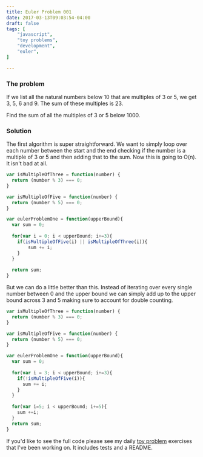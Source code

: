 ```yaml
---
title: Euler Problem 001
date: 2017-03-13T09:03:54-04:00
draft: false
tags: [
    "javascript",
    "toy problems",
    "development",
    "euler",   
]

---
```

### The problem

If we list all the natural numbers below 10 that are multiples of 3 or 5, we get 3, 5, 6 and 9. The sum of these multiples is 23.

Find the sum of all the multiples of 3 or 5 below 1000.

### Solution

The first algorithm is super straightforward. We want to simply loop over each number between the start and the end checking if the number is a multiple of 3 or 5 and then adding that to the sum. Now this is going to O(n). It isn't bad at all. 


```javascript
var isMultipleOfThree = function(number) {
  return (number % 3) === 0;
}

var isMultipleOfFive = function(number) {
  return (number % 5) === 0;
}

var eulerProblemOne = function(upperBound){
  var sum = 0;
  
  for(var i = 0; i < upperBound; i+=3){
    if(isMultipleOfFive(i) || isMultipleOfThree(i)){
        sum += i;
    }
  }
  
  return sum;
}
```
But we can do a little better than this. Instead of iterating over every single number between 0 and the upper bound we can simply add up to the upper bound across 3 and 5 making sure to account for double counting. 


```javascript
var isMultipleOfThree = function(number) {
  return (number % 3) === 0;
}

var isMultipleOfFive = function(number) {
  return (number % 5) === 0;
}

var eulerProblemOne = function(upperBound){
  var sum = 0;
  
  for(var i = 3; i < upperBound; i+=3){
    if(!isMultipleOfFive(i)){
      sum += i;
    }
  }
  
  for(var i=5; i < upperBound; i+=5){
    sum +=i;
  }
  return sum;
}
```

If you'd like to see the full code please see my daily [toy problem](https://github.com/charltonaustin/toy-problems/) exercises that I've been working on. It includes tests and a README.
